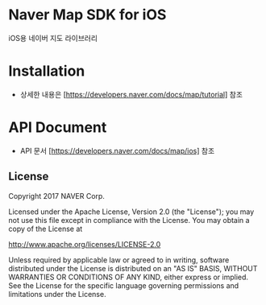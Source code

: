 # **Naver Map SDK for iOS**

iOS용 네이버 지도 라이브러리

Installation
==
- 상세한 내용은 [https://developers.naver.com/docs/map/tutorial] 참조

API Document
==
- API 문서 [https://developers.naver.com/docs/map/ios] 참조

License
-----

Copyright 2017 NAVER Corp.

Licensed under the Apache License, Version 2.0 (the "License");
you may not use this file except in compliance with the License.
You may obtain a copy of the License at

http://www.apache.org/licenses/LICENSE-2.0

Unless required by applicable law or agreed to in writing, software
distributed under the License is distributed on an "AS IS" BASIS,
WITHOUT WARRANTIES OR CONDITIONS OF ANY KIND, either express or implied.
See the License for the specific language governing permissions and
limitations under the License.
